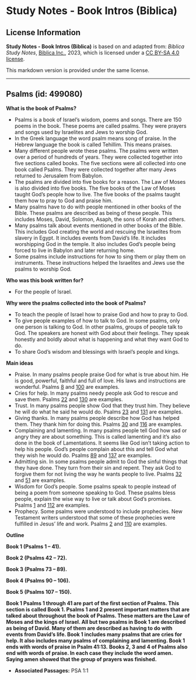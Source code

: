 # Study Notes - Book Intros (Biblica)

## License Information

**Study Notes - Book Intros (Biblica)** is based on and adapted from: _Biblica Study Notes_, [Biblica Inc.](https://www.biblica.com/), 2023, which is licensed under a [CC BY-SA 4.0 license](https://creativecommons.org/licenses/by-sa/4.0/legalcode.en).

This markdown version is provided under the same license.



--------------------------------

## Psalms (id: 499080)

**What is the book of Psalms?**

* Psalms is a book of Israel’s wisdom, poems and songs. There are 150 poems in the book. These poems are called psalms. They were prayers and songs used by Israelites and Jews to worship God.
* In the Greek language the word psalm means song of praise. In the Hebrew language the book is called Tehillim. This means praises.
* Many different people wrote these psalms. The psalms were written over a period of hundreds of years. They were collected together into five sections called books. The five sections were all collected into one book called Psalms. They were collected together after many Jews returned to Jerusalem from Babylon.
* The psalms are divided into five books for a reason. The Law of Moses is also divided into five books. The five books of the Law of Moses taught God’s people how to live. The five books of the psalms taught them how to pray to God and praise him.
* Many psalms have to do with people mentioned in other books of the Bible. These psalms are described as being of these people. This includes Moses, David, Solomon, Asaph, the sons of Korah and others.
* Many psalms talk about events mentioned in other books of the Bible. This includes God creating the world and rescuing the Israelites from slavery in Egypt. It includes events from David’s life. It includes worshipping God in the temple. It also includes God’s people being forced to live in Babylon and later returning home.
* Some psalms include instructions for how to sing them or play them on instruments. These instructions helped the Israelites and Jews use the psalms to worship God.

**Who was this book written for?**

* For the people of Israel.

**Why were the psalms collected into the book of Psalms?**

* To teach the people of Israel how to praise God and how to pray to God.
* To give people examples of how to talk to God. In some psalms, only one person is talking to God. In other psalms, groups of people talk to God. The speakers are honest with God about their feelings. They speak honestly and boldly about what is happening and what they want God to do.
* To share God’s wisdom and blessings with Israel’s people and kings.

**Main ideas**

* Praise. In many psalms people praise God for what is true about him. He is good, powerful, faithful and full of love. His laws and instructions are wonderful. Psalms [8](https://ref.ly/Ps8:1-Ps8:9) and [100](https://ref.ly/Ps100:1-Ps100:5) are examples.
* Cries for help. In many psalms needy people ask God to rescue and save them. Psalms [22](https://ref.ly/Ps22:1-Ps22:31) and [130](https://ref.ly/Ps130:1-Ps130:8) are examples.
* Trust. In many psalms people show God that they trust him. They believe he will do what he said he would do. Psalms [23](https://ref.ly/Ps23:1-Ps23:6) and [131](https://ref.ly/Ps131:1-Ps131:3) are examples.
* Giving thanks. In many psalms people describe how God has helped them. They thank him for doing this. Psalms [30](https://ref.ly/Ps30:1-Ps30:12) and [116](https://ref.ly/Ps116:1-Ps116:19) are examples.
* Complaining and lamenting. In many psalms people tell God how sad or angry they are about something. This is called lamenting and it’s also done in the book of Lamentations. It seems like God isn’t taking action to help his people. God’s people complain about this and tell God what they wish he would do. Psalms [89](https://ref.ly/Ps89:1-Ps89:52) and [137](https://ref.ly/Ps137:1-Ps137:9) are examples.
* Admitting sin. In some psalms people admit to God the sinful things that they have done. They turn from their sin and repent. They ask God to forgive them for not living the way he wants people to live. Psalms [32](https://ref.ly/Ps32:1-Ps32:11) and [51](https://ref.ly/Ps51:1-Ps51:19) are examples.
* Wisdom for God’s people. Some psalms speak to people instead of being a poem from someone speaking to God. These psalms bless people, explain the wise way to live or talk about God’s promises. Psalms [1](https://ref.ly/Ps1:1-Ps1:6) and [112](https://ref.ly/Ps112:1-Ps112:10) are examples.
* Prophecy. Some psalms were understood to include prophecies. New Testament writers understood that some of these prophecies were fulfilled in Jesus’ life and work. Psalms [2](https://ref.ly/Ps2:1-Ps2:12) and [110](https://ref.ly/Ps110:1-Ps110:7) are examples.

**Outline**

**Book 1 (Psalms 1 – 41\).**

**Book 2 (Psalms 42 – 72\).**

**Book 3 (Psalms 73 – 89\).**

**Book 4 (Psalms 90 – 106\).**

**Book 5 (Psalms 107 – 150\).**

**Book 1 Psalms 1 through 41 are part of the first section of Psalms. This section is called Book 1\. Psalms 1 and 2 present important matters that are talked about throughout the book of Psalms. These matters are the Law of Moses and the kings of Israel. All but two psalms in Book 1 are described as being of David. Many of them are described as having to do with events from David’s life. Book 1 includes many psalms that are cries for help. It also includes many psalms of complaining and lamenting. Book 1 ends with words of praise in Psalm 41:13\.** **Books 2, 3 and 4 of Psalms also end with words of praise. In each case they include the word amen. Saying amen showed that the group of prayers was finished.**

* **Associated Passages:** PSA 1:1


